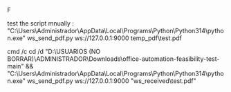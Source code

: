 F

test the script mnually :
"C:\Users\Administrador\AppData\Local\Programs\Python\Python314\python.exe" ws_send_pdf.py ws://127.0.0.1:9000 temp_pdf\test.pdf


cmd /c cd /d "D:\USUARIOS (NO BORRAR)\ADMINISTRADOR\Downloads\office-automation-feasibility-test-main" && "C:\Users\Administrador\AppData\Local\Programs\Python\Python314\python.exe" ws_send_pdf.py ws://127.0.0.1:9000 "ws_received\test.pdf"

